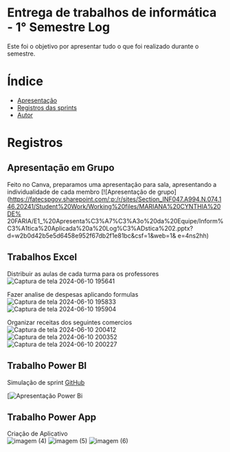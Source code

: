 # Entrega de trabalhos de informática - 1° Semestre Log

Este foi o objetivo por apresentar tudo o que foi realizado durante o semestre.

# Índice
* [Apresentação](#apresentação)
* [Registros das sprints](#registros)
* [Autor](#autor)


# Registros 

## Apresentação em Grupo
Feito no Canva, preparamos uma apresentação para sala, apresentando a individualidade de cada membro
[![Apresentação de grupo](https://fatecspgov.sharepoint.com/:p:/r/sites/Section_INF047.A994.N.074.146.20241/Student%20Work/Working%20files/MARIANA%20CYNTHIA%20DE% 20FARIA/E1_%20Apresenta%C3%A7%C3%A3o%20da%20Equipe/Inform%C3%A1tica%20Aplicada%20a%20Log%C3%ADstica%202.pptx?d=w2b0d42b5e5d6458e952f67db2f1e81bc&csf=1&web=1& e=4ns2hh)


## Trabalhos Excel

Distribuir as aulas de cada turma para os professores
![Captura de tela 2024-06-10 195641](https://github.com/BiaTrevisan/Entrega_Inf/assets/163362315/8e50587a-0b95-4e35-9575-6ac6872c8188)

Fazer analise de despesas aplicando formulas 
![Captura de tela 2024-06-10 195833](https://github.com/BiaTrevisan/Entrega_Inf/assets/163362315/4ea8d835-a1bb-43cf-8f6d-d49bb1469d37)
![Captura de tela 2024-06-10 195904](https://github.com/BiaTrevisan/Entrega_Inf/assets/163362315/f81430a5-a232-42fd-a61e-6d8a8c54a0b4)

Organizar receitas dos seguintes comercios
![Captura de tela 2024-06-10 200412](https://github.com/BiaTrevisan/Entrega_Inf/assets/163362315/8fbafb77-84a5-411a-a5ad-e53967c4b8b5)
![Captura de tela 2024-06-10 200352](https://github.com/BiaTrevisan/Entrega_Inf/assets/163362315/9573adeb-113b-484a-b325-0fc9e695f150)
![Captura de tela 2024-06-10 200227](https://github.com/BiaTrevisan/Entrega_Inf/assets/163362315/b5f46c52-8c8c-47f8-a429-e0c202ec8de7)


## Trabalho Power BI

Simulação de sprint 
[GitHub](https://github.com/BiaTrevisan/Power-Bi_Modelo) 

[![Apresentação Power Bi](https://apps.powerapps.com/play/e/default-cf72e2bd-7a2b-4783-bdeb-39d57b07f76f/a/dcf47b5a-fa0b-41a8-84be-7aa6275807e0?tenantId=cf72e2bd-7a2b-4783-bdeb-39d57b07f76f&source=sharebutton&sourcetime=1716514291782)

## Trabalho Power App

Criação de Aplicativo  
![imagem (4)](https://github.com/BiaTrevisan/Entrega_Inf/assets/163362315/270e22ad-850d-4808-b3c2-a6a0b53de5ee)
![imagem (5)](https://github.com/BiaTrevisan/Entrega_Inf/assets/163362315/ba38aece-30e0-48d2-b2a7-62735fc20a2c)
![imagem (6)](https://github.com/BiaTrevisan/Entrega_Inf/assets/163362315/73310865-27dc-40ec-b26b-f07e7525a213)

